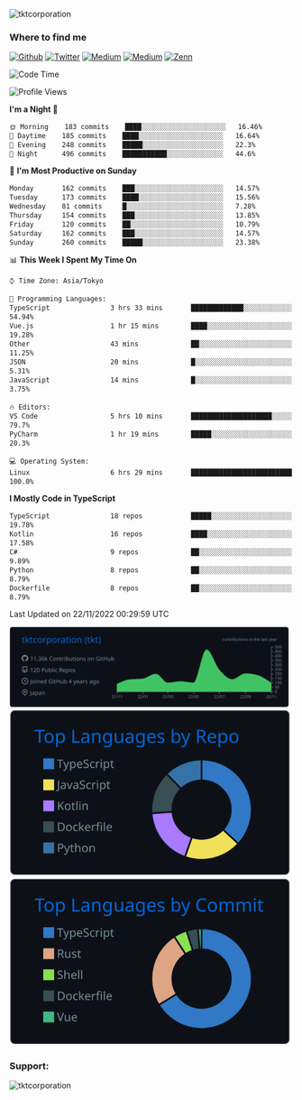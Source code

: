 <p align="left"> <img src="https://komarev.com/ghpvc/?username=tktcorporation&label=Profile%20views&color=0e75b6&style=flat" alt="tktcorporation" /> </p>

<h3>Where to find me</h3>
<p>
<a href="https://github.com/tktcorporation" target="_blank"><img alt="Github" src="https://img.shields.io/badge/GitHub-%2312100E.svg?&style=for-the-badge&logo=Github&logoColor=white" /></a>
<a href="https://twitter.com/tktcorporation" target="_blank"><img alt="Twitter" src="https://img.shields.io/badge/twitter-%231DA1F2.svg?&style=for-the-badge&logo=twitter&logoColor=white" /></a>
<a href="https://www.linkedin.com/in/tktcorporation" target="_blank"><img alt="Medium" src="https://img.shields.io/badge/linkdin-0a66c2.svg?&style=for-the-badge&logo=linkedin&logoColor=white" /></a>
<a href="https://qiita.com/tktcorporation" target="_blank"><img alt="Medium" src="https://img.shields.io/badge/qiita-55C500.svg?&style=for-the-badge&logo=qiita&logoColor=white" /></a>
<a href="https://zenn.dev/tktcorporation" target="_blank"><img alt="Zenn" src="https://img.shields.io/badge/Zenn-3EA8FF.svg?&style=for-the-badge&logo=Zenn&logoColor=white" /></a>
</p>
  
<!--START_SECTION:waka-->
![Code Time](http://img.shields.io/badge/Code%20Time-732%20hrs%2030%20mins-blue)

![Profile Views](http://img.shields.io/badge/Profile%20Views-0-blue)

**I'm a Night 🦉** 

```text
🌞 Morning    183 commits    ████░░░░░░░░░░░░░░░░░░░░░   16.46% 
🌆 Daytime    185 commits    ████░░░░░░░░░░░░░░░░░░░░░   16.64% 
🌃 Evening    248 commits    █████░░░░░░░░░░░░░░░░░░░░   22.3% 
🌙 Night      496 commits    ███████████░░░░░░░░░░░░░░   44.6%

```
📅 **I'm Most Productive on Sunday** 

```text
Monday       162 commits    ███░░░░░░░░░░░░░░░░░░░░░░   14.57% 
Tuesday      173 commits    ████░░░░░░░░░░░░░░░░░░░░░   15.56% 
Wednesday    81 commits     █░░░░░░░░░░░░░░░░░░░░░░░░   7.28% 
Thursday     154 commits    ███░░░░░░░░░░░░░░░░░░░░░░   13.85% 
Friday       120 commits    ██░░░░░░░░░░░░░░░░░░░░░░░   10.79% 
Saturday     162 commits    ███░░░░░░░░░░░░░░░░░░░░░░   14.57% 
Sunday       260 commits    █████░░░░░░░░░░░░░░░░░░░░   23.38%

```


📊 **This Week I Spent My Time On** 

```text
⌚︎ Time Zone: Asia/Tokyo

💬 Programming Languages: 
TypeScript               3 hrs 33 mins       █████████████░░░░░░░░░░░░   54.94% 
Vue.js                   1 hr 15 mins        ████░░░░░░░░░░░░░░░░░░░░░   19.28% 
Other                    43 mins             ██░░░░░░░░░░░░░░░░░░░░░░░   11.25% 
JSON                     20 mins             █░░░░░░░░░░░░░░░░░░░░░░░░   5.31% 
JavaScript               14 mins             █░░░░░░░░░░░░░░░░░░░░░░░░   3.75%

🔥 Editors: 
VS Code                  5 hrs 10 mins       ████████████████████░░░░░   79.7% 
PyCharm                  1 hr 19 mins        █████░░░░░░░░░░░░░░░░░░░░   20.3%

💻 Operating System: 
Linux                    6 hrs 29 mins       █████████████████████████   100.0%

```

**I Mostly Code in TypeScript** 

```text
TypeScript               18 repos            █████░░░░░░░░░░░░░░░░░░░░   19.78% 
Kotlin                   16 repos            ████░░░░░░░░░░░░░░░░░░░░░   17.58% 
C#                       9 repos             ██░░░░░░░░░░░░░░░░░░░░░░░   9.89% 
Python                   8 repos             ██░░░░░░░░░░░░░░░░░░░░░░░   8.79% 
Dockerfile               8 repos             ██░░░░░░░░░░░░░░░░░░░░░░░   8.79%

```



 Last Updated on 22/11/2022 00:29:59 UTC
<!--END_SECTION:waka-->

[![](https://raw.githubusercontent.com/tktcorporation/tktcorporation/master/profile-summary-card-output/github_dark/0-profile-details.svg)](https://github.com/vn7n24fzkq/github-profile-summary-cards)
[![](https://raw.githubusercontent.com/tktcorporation/tktcorporation/master/profile-summary-card-output/github_dark/1-repos-per-language.svg)](https://github.com/vn7n24fzkq/github-profile-summary-cards) [![](https://raw.githubusercontent.com/tktcorporation/tktcorporation/master/profile-summary-card-output/github_dark/2-most-commit-language.svg)](https://github.com/vn7n24fzkq/github-profile-summary-cards)

<h3 align="left">Support:</h3>
<p><a href="https://www.buymeacoffee.com/tktcorporation"> <img align="left" src="https://cdn.buymeacoffee.com/buttons/v2/default-yellow.png" height="50" width="210" alt="tktcorporation" /></a></p><br><br>
